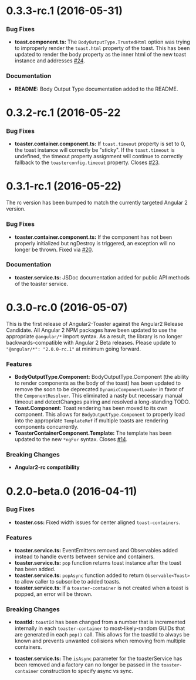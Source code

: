 # 0.3.3-rc.1 (2016-05-31)

### Bug Fixes
* **toast.component.ts:** The `BodyOutputType.TrustedHtml` option was trying to improperly render 
the `toast.html` property of the toast.  This has been updated to render the body property as the 
inner html of the new toast instance and addresses [#24](https://github.com/Stabzs/Angular2-Toaster/issues/24).

### Documentation
* **README:** Body Output Type documentation added to the README.


# 0.3.2-rc.1 (2016-05-22

### Bug Fixes
* **toaster.container.component.ts:** If `toast.timeout` property is set to 0, the toast instance 
will correctly be "sticky". If the `toast.timeout` is undefined, the timeout property assignment 
will continue to correctly fallback to the `toasterconfig.timeout` property.
Closes [#23](https://github.com/Stabzs/Angular2-Toaster/issues/23).


# 0.3.1-rc.1 (2016-05-22)
The rc version has been bumped to match the currently targeted Angular 2 version.

### Bug Fixes
* **toaster.container.component.ts:** If the component has not been properly initialized but 
ngDestroy is triggered, an exception will no longer be thrown.
Fixed via [#20](https://github.com/Stabzs/Angular2-Toaster/issues/20).

### Documentation
* **toaster.service.ts:** JSDoc documentation added for public API methods of the toaster service.


# 0.3.0-rc.0 (2016-05-07)

This is the first release of Angular2-Toaster against the Angular2 Release Candidate. All Angular 2 
NPM packages have been updated to use the appropriate `@angular/*` import syntax.  As a result, the 
library is no longer backwards-compatible with Angular 2 Beta releases.  Please update to 
`"@angular/*": "2.0.0-rc.1"` at minimum going forward.


### Features
* **BodyOutputType.Component:** BodyOutputType.Component (the ability to render components as the 
body of the toast) has been updated to remove the soon to be deprecated `DynamicComponentLoader` in 
favor of the `ComponentResolver`.  This eliminated a nasty but necessary manual timeout and 
detectChanges pairing and resolved a long-standing TODO.
* **Toast.Component:** Toast rendering has been moved to its own component.  This allows for 
`BodyOutputType.Component` to properly load into the appropriate `TemplateRef` if multiple toasts 
are rendering components concurrently.
* **ToasterContainerComponent.Template:** The template has been updated to the new `*ngFor` syntax. 
Closes [#14](https://github.com/Stabzs/Angular2-Toaster/issues/14).


### Breaking Changes
* **Angular2-rc compatibility**



# 0.2.0-beta.0 (2016-04-11)

### Bug Fixes

* **toaster.css:** Fixed width issues for center aligned `toast-containers`.

### Features

* **toaster.service.ts:** EventEmitters removed and Observables added instead to handle events 
between service and containers.
* **toaster.service.ts:** `pop` function returns toast instance after the toast has been added.
* **toaster.service.ts:** `popAsync` function added to return `Observable<Toast>` to allow caller 
to subscribe to added toasts.
* **toaster.service.ts:** If a `toaster-container` is not created when a toast is popped, an 
error will be thrown.


### Breaking Changes

* **toastId:** `toastId` has been changed from a number that is incremented internally in each 
`toaster-container` to most-likely-random GUIDs that are generated in each `pop()` call. This 
allows for the toastId to always be known and prevents unwanted collisions when removing from 
multiple containers.

* **toaster.service.ts:** The `isAsync` parameter for the toasterService has been removed and 
a factory can no longer be passed in the `toaster-container` construction to specify async vs 
sync.